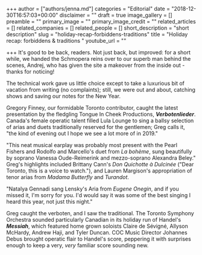 +++
author = ["authors/jenna.md"]
categories = "Editorial"
date = "2018-12-30T16:57:03+00:00"
disclaimer = ""
draft = true
image_gallery = []
preamble = ""
primary_image = ""
primary_image_credit = ""
related_articles = []
related_companies = []
related_people = []
short_description = "short description"
slug = "holiday-recap-forbiddens-traditions"
title = "Holiday recap: forbiddens & traditions "
youtube_url = ""

+++
It's good to be back, readers. Not just back, but improved: for a short while, we handed the Schmopera reins over to our superb man behind the scenes, Andrej, who has given the site a makeover from the inside out - thanks for noticing!

The technical work gave us little choice except to take a luxurious bit of vacation from writing (no complaints); still, we were out and about, catching shows and saving our notes for the New Year.

Gregory Finney, our formidable Toronto contributor, caught the latest presentation by the fledgling Tongue In Cheek Productions, **_Verbotenlieder_**. Canada's female operatic talent filled Lula Lounge to sing a ballsy selection of arias and duets traditionally reserved for the gentlemen; Greg calls it, "the kind of evening out I hope we see a lot more of in 2019."

"This neat musical earplay was probably most present with the Pearl Fishers and Rodolfo and Marcello's duet from _La bohème_, sung beautifully by soprano Vanessa Oude-Reimerink and mezzo-soprano Alexandra Beley." Greg's highlights included Brittany Cann's _Don Quichotte à Dulcinée_ ("Dear Toronto, this is a voice to watch."), and Lauren Margison's appropriation of tenor arias from _Madama Butterfly_ and _Turandot_.

"Natalya Gennadi sang Lensky's Aria from _Eugene Onegin_, and if you missed it, I'm sorry for you. I'd would say it was some of the best singing I heard this year, not just this night."

Greg caught the verboten, and I saw the traditional. The Toronto Symphony Orchestra sounded particularly Canadian in its holiday run of Handel's **_Messiah_**, which featured home grown soloists Claire de Sévigné, Allyson McHardy, Andrew Haji, and Tyler Duncan. COC Music Director Johannes Debus brought operatic flair to Handel's score, peppering it with surprises enough to keep a very, _very_ familiar score sounding new. 